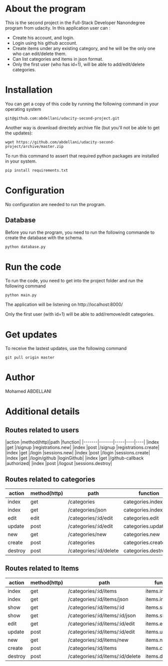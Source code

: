 # About the program
This is the second project in the Full-Stack Developer Nanondegree program from udacity.
In this application user can :
- Create his account, and login.
- Login using his github account.
- Create items under any existing category, and he will be the only one who can edit/delete them.
- Can list categories and items in json format.
- Only the first user (who has id=1), will be able to add/edit/delete categories.
# Installation 
You can get a copy of this code by running the following command in your operating system
```
git@github.com:abdellani/udacity-second-project.git
```
Another way is download directely archive file (but you'll not be able to get the updates): 
```
wget https://github.com/abdellani/udacity-second-project/archive/master.zip
```
To run this command to assert that required python packages are installed in your system.
```bash
pip install requirements.txt
```
# Configuration 
No configuration are needed to run the program. 
## Database
Before you run the program, you need to run the following commande to create the database with the schema.
```bash 
python database.py
```
# Run the code
To run the code, you need to get into the project folder and run the following command
```
python main.py
```
The application will be listening on http://localhost:8000/

Only the first user (with id=1) will be able to add/remove/edit categories. 

# Get updates
To receive the lastest updates, use the following command
```
git pull origin master
```
# Author
Mohamed ABDELLANI

# Additional details

## Routes related to users

|action |method(http)|path |function|
|-------|-------|-----|----|----| 
|index  |get    |/signup            |registrations.new|
|index  |post   |/signup            |registrations.create|
|index  |get   |/login            |sessions.new|
|index  |post   |/login            |sessions.create|
|index  |get   |/login/github            |loginGithub|
|index  |get   |/github-callback            |authorized|
|index  |post   |/logout            |sessions.destroy|

## Routes related to categories

|action |method(http)|path |function|
|-------|-------|-----|--------| 
|index  |get    |/categories            |categories.index|
|index  |get    |/categories/json       |categories.indexJson|
|edit   |edit   |/categories/:id/edit   |categories.edit|
|update |post   |/categories/:id/edit   |categories.update|
|new    |get    |/categories/new        |categories.new|
|create |post   |/categories            |categories.create|
|destroy|post   |/categories/:id/delete |categories.destroy|

## Routes related to Items

|action |method(http)|path |function|
|-------|-------|-----                            |--------| 
|index  |get    |/categories/:id/items            |items.index|
|index  |get    |/categories/:id/items/json       |items.indexJson|
|show   |get    |/categories/:id/items/:id        |items.show|
|show   |get    |/categories/:id/items/:id/json   |items.showJson|
|edit   |get    |/categories/:id/items/:id/edit   |items.edit|
|update |post   |/categories/:id/items/:id/edit   |items.update|
|new    |get    |/categories/:id/items/new        |items.new|
|create |post   |/categories/:id/items            |items.create|
|destroy|post   |/categories/:id/items/:id/delete |items.destroy|

